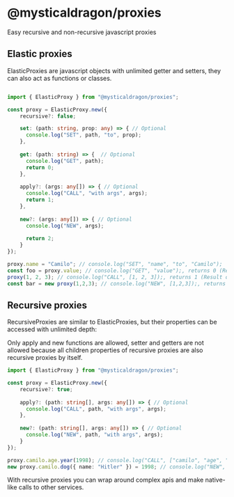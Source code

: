 # @mysticaldragon/proxies

Easy recursive and non-recursive javascript proxies

## Elastic proxies
ElasticProxies are javascript objects with unlimited getter and setters, they can also act as functions or classes.

```ts

import { ElasticProxy } from "@mysticaldragon/proxies";

const proxy = ElasticProxy.new({
    recursive?: false;

    set: (path: string, prop: any) => { // Optional
      console.log("SET", path, "to", prop);
    },
    
    get: (path: string) => {  // Optional
      console.log("GET", path);
      return 0;
    },
    
    apply?: (args: any[]) => { // Optional
      console.log("CALL", "with args", args);
      return 1;
    },
    
    new?: (args: any[]) => { // Optional
      console.log("NEW", args);
 
      return 2;
    }
});

proxy.name = "Camilo"; // console.log("SET", "name", "to", "Camilo");
const foo = proxy.value; // console.log("GET", "value");, returns 0 (Result of get function above)
proxy(1, 2, 3); // console.log("CALL", [1, 2, 3]);, returns 1 (Result of apply function above)
const bar = new proxy(1,2,3); // console.log("NEW", [1,2,3]);, returns 2 (Result of new function above)
```

## Recursive proxies

RecursiveProxies are similar to ElasticProxies, but their properties can be accessed with unlimited depth:

Only apply and new functions are allowed, setter and getters are not allowed because all children properties of recursive proxies are also recursive proxies by itself.

```ts
import { ElasticProxy } from "@mysticaldragon/proxies";

const proxy = ElasticProxy.new({
    recursive?: true;
    
    apply?: (path: string[], args: any[]) => { // Optional
      console.log("CALL", path, "with args", args);
    },
    
    new?: (path: string[], args: any[]) => { // Optional
      console.log("NEW", path, "with args", args);
    }
});

proxy.camilo.age.year(1998); // console.log("CALL", ["camilo", "age", "year"], "with args", [1998]);
new proxy.camilo.dog({ name: "Hitler" }) = 1998; // console.log("NEW", ["camilo", "age", "year"], "with args", [{ name: "Hitler" }]);
```

With recursive proxies you can wrap around complex apis and make native-like calls to other services.
